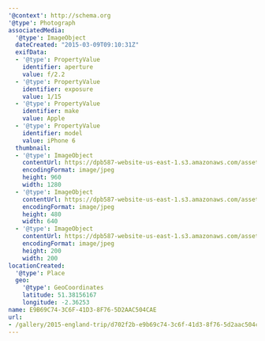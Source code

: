 ```yaml
---
'@context': http://schema.org
'@type': Photograph
associatedMedia:
  '@type': ImageObject
  dateCreated: "2015-03-09T09:10:31Z"
  exifData:
  - '@type': PropertyValue
    identifier: aperture
    value: f/2.2
  - '@type': PropertyValue
    identifier: exposure
    value: 1/15
  - '@type': PropertyValue
    identifier: make
    value: Apple
  - '@type': PropertyValue
    identifier: model
    value: iPhone 6
  thumbnail:
  - '@type': ImageObject
    contentUrl: https://dpb587-website-us-east-1.s3.amazonaws.com/asset/gallery/2015-england-trip/d702f2b-e9b69c74-3c6f-41d3-8f76-5d2aac504cae~1280.jpg
    encodingFormat: image/jpeg
    height: 960
    width: 1280
  - '@type': ImageObject
    contentUrl: https://dpb587-website-us-east-1.s3.amazonaws.com/asset/gallery/2015-england-trip/d702f2b-e9b69c74-3c6f-41d3-8f76-5d2aac504cae~640w.jpg
    encodingFormat: image/jpeg
    height: 480
    width: 640
  - '@type': ImageObject
    contentUrl: https://dpb587-website-us-east-1.s3.amazonaws.com/asset/gallery/2015-england-trip/d702f2b-e9b69c74-3c6f-41d3-8f76-5d2aac504cae~200x200.jpg
    encodingFormat: image/jpeg
    height: 200
    width: 200
locationCreated:
  '@type': Place
  geo:
    '@type': GeoCoordinates
    latitude: 51.38156167
    longitude: -2.36253
name: E9B69C74-3C6F-41D3-8F76-5D2AAC504CAE
url:
- /gallery/2015-england-trip/d702f2b-e9b69c74-3c6f-41d3-8f76-5d2aac504cae.html
---
```

